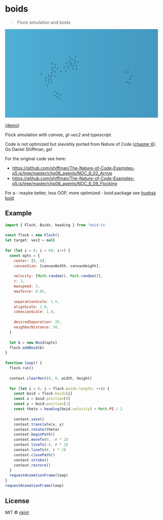 # boids

> Flock simulation and boids

[![screen](screen.png)](http://nkint.github.io/boids-ts/)

[(demo)](http://nkint.github.io/boids-ts/)

<!-- iframe: http://nkint.github.io/boids/index.html -->

Flock simulation with _canvas_, _gl-vec2_ and _typescript_.

Code is not optimized but slavishly ported from Nature of Code ([chapter 6](https://natureofcode.com/book/chapter-6-autonomous-agents/)).
Go Daniel Shiffman, go!

For the original code see here:

- https://github.com/shiffman/The-Nature-of-Code-Examples-p5.js/tree/master/chp06_agents/NOC_6_02_Arrive
- https://github.com/shiffman/The-Nature-of-Code-Examples-p5.js/tree/master/chp06_agents/NOC_6_09_Flocking

For a - maybe better, less OOP, more optimized - boid package see [hughsk boid](https://github.com/hughsk/boids)

## Example

```js
import { Flock, Boids, heading } from 'boid-ts'

const flock = new Flock()
let target: vec2 = null

for (let i = 0; i < 60; i++) {
  const opts = {
    center: [0, 0],
    canvasSize: [canvasWidth, canvasHeight],

    velocity: [Math.random(), Math.random()],
    r: 3,
    maxspeed: 3,
    maxforce: 0.05,

    separationScale: 1.5,
    alignScale: 1.0,
    cohesionScale: 1.0,

    desiredSeparation: 25,
    neighborDistance: 50,
  }

  let b = new Boid(opts)
  flock.addBoid(b)
}

function loop() {
  flock.run()

  context.clearRect(0, 0, width, height)

  for (let i = 0; i < flock.boids.length; ++i) {
    const boid = flock.boids[i]
    const x = boid.position[0]
    const y = boid.position[1]
    const theta = heading(boid.velocity) + Math.PI / 2

    context.save()
    context.translate(x, y)
    context.rotate(theta)
    context.beginPath()
    context.moveTo(0, -r * 2)
    context.lineTo(-r, r * 2)
    context.lineTo(r, r * 2)
    context.closePath()
    context.stroke()
    context.restore()
  }
  requestAnimationFrame(loop)
}
requestAnimationFrame(loop)
```

## License

MIT © [nkint](https://github.com/nkint)
